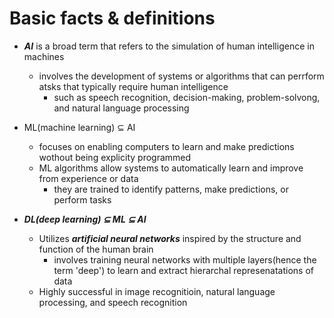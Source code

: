 # Basic facts & definitions 

* ***AI*** is a broad term that refers to the simulation of human intelligence in machines 
    * involves the development of systems or algorithms that can perrform atsks that typically require human intelligence
        * such as speech recognition, decision-making, problem-solvong, and natural language processing 
    
* ML(machine learning)  $\subseteq$ AI 
    * focuses on enabling computers to learn and make predictions wothout being explicity programmed 
    * ML algorithms allow systems to automatically learn and improve from experience or data 
        * they are trained to identify patterns, make predictions, or perform tasks  

* ***DL(deep learning) $\subseteq$ ML $\subseteq$ AI***  
    * Utilizes ***artificial neural networks*** inspired by the structure and function of the human brain 
        * involves training neural networks with multiple layers(hence the term 'deep') to learn and extract hierarchal represenatations of data  
    * Highly successful in image recognitioin, natural language processing, and speech recognition 

